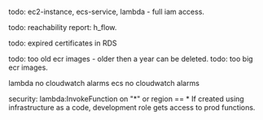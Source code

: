 


todo:
ec2-instance, ecs-service, lambda - full iam access.

todo: reachability report: h_flow.

todo: expired certificates in RDS

todo: too old ecr images - older then a year can be deleted.
todo: too big ecr images.

lambda no cloudwatch alarms
ecs no cloudwatch alarms


security:
lambda:InvokeFunction on "*" or region == *
If created using infrastructure as a code, development role gets access to prod functions.
